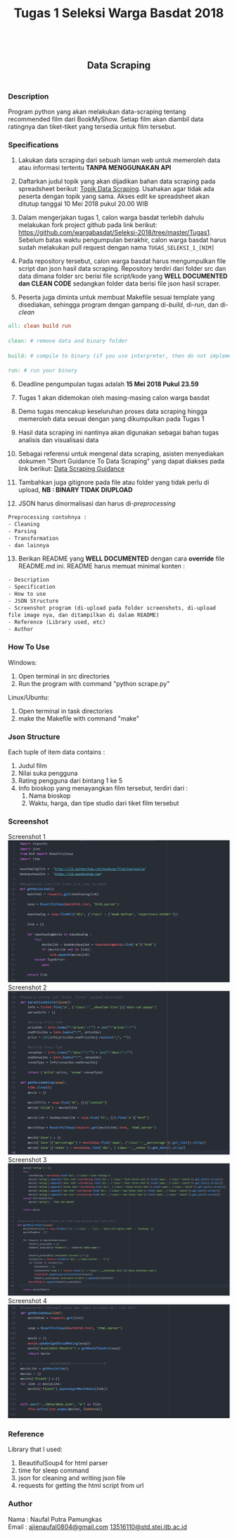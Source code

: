 <h1 align="center">
  <br>
  Tugas 1 Seleksi Warga Basdat 2018
  <br>
  <br>
</h1>

<h2 align="center">
  <br>
  Data Scraping
  <br>
  <br>
</h2>

### Description
Program python yang akan melakukan data-scraping tentang recommended film dari BookMyShow. Setiap film akan diambil data ratingnya dan tiket-tiket yang tersedia untuk film tersebut.


### Specifications

1. Lakukan data scraping dari sebuah laman web untuk memeroleh data atau informasi tertentu __TANPA MENGGUNAKAN API__

2. Daftarkan judul topik yang akan dijadikan bahan data scraping pada spreadsheet berikut: [Topik Data Scraping](http://bit.ly/TopikDataScraping). Usahakan agar tidak ada peserta dengan topik yang sama. Akses edit ke spreadsheet akan ditutup tanggal 10 Mei 2018 pukul 20.00 WIB

3. Dalam mengerjakan tugas 1, calon warga basdat terlebih dahulu melakukan fork project github pada link berikut: https://github.com/wargabasdat/Seleksi-2018/tree/master/Tugas1. Sebelum batas waktu pengumpulan berakhir, calon warga basdat harus sudah melakukan pull request dengan nama ```TUGAS_SELEKSI_1_[NIM]```

4. Pada repository tersebut, calon warga basdat harus mengumpulkan file script dan json hasil data scraping. Repository terdiri dari folder src dan data dimana folder src berisi file script/kode yang __WELL DOCUMENTED dan CLEAN CODE__ sedangkan folder data berisi file json hasil scraper.

5. Peserta juga diminta untuk membuat Makefile sesuai template yang disediakan, sehingga program dengan gampang di-_build_, di-_run_, dan di-_clean_

``` Makefile
all: clean build run

clean: # remove data and binary folder

build: # compile to binary (if you use interpreter, then do not implement it)

run: # run your binary

```

6. Deadline pengumpulan tugas adalah __15 Mei 2018 Pukul 23.59__

7. Tugas 1 akan didemokan oleh masing-masing calon warga basdat

8. Demo tugas mencakup keseluruhan proses data scraping hingga memeroleh data sesuai dengan yang dikumpulkan pada Tugas 1

9. Hasil data scraping ini nantinya akan digunakan sebagai bahan tugas analisis dan visualisasi data

10. Sebagai referensi untuk mengenal data scraping, asisten menyediakan dokumen "Short Guidance To Data Scraping" yang dapat diakses pada link berikut: [Data Scraping Guidance](http://bit.ly/DataScrapingGuidance)

11. Tambahkan juga gitignore pada file atau folder yang tidak perlu di upload, __NB : BINARY TIDAK DIUPLOAD__

12. JSON harus dinormalisasi dan harus di-_preprocessing_
```
Preprocessing contohnya :
- Cleaning
- Parsing
- Transformation
- dan lainnya
```

13. Berikan README yang __WELL DOCUMENTED__ dengan cara __override__ file README.md ini. README harus memuat minimal konten :
```
- Description
- Specification
- How to use
- JSON Structure
- Screenshot program (di-upload pada folder screenshots, di-upload file image nya, dan ditampilkan di dalam README)
- Reference (Library used, etc)
- Author
```

### How To Use
Windows:
1. Open terminal in src directories
2. Run the program with command "python scrape.py"

Linux/Ubuntu:
1. Open terminal in task directories
2. make the Makefile with command "make"

### Json Structure
Each tuple of item data contains :
1. Judul film
2. Nilai suka pengguna
3. Rating pengguna dari bintang 1 ke 5
4. Info bioskop yang menayangkan film tersebut, terdiri dari :
	1. Nama bioskop
	2. Waktu, harga, dan tipe studio dari tiket film tersebut


### Screenshot
Screenshot 1
![alt_text](https://github.com/NPP0804/Seleksi-2018/blob/master/Tugas1/screenshots/sc1.jpg)
Screenshot 2
![alt_text](https://github.com/NPP0804/Seleksi-2018/blob/master/Tugas1/screenshots/sc2.jpg)
Screenshot 3
![alt_text](https://github.com/NPP0804/Seleksi-2018/blob/master/Tugas1/screenshots/sc3.jpg)
Screenshot 4
![alt_text](https://github.com/NPP0804/Seleksi-2018/blob/master/Tugas1/screenshots/sc4.jpg)


### Reference
Library that I used:
1. BeautifulSoup4 for html parser
2. time for sleep command
3. json for cleaning and writing json file
4. requests for getting the html script from url

### Author
Nama	: 	Naufal Putra Pamungkas <br>
Email	:	ajienaufal0804@gmail.com
			13516110@std.stei.itb.ac.id
